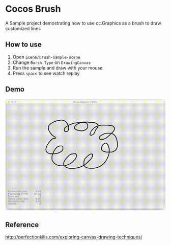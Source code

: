 # Cocos Brush

A Sample project demostrating how to use cc.Graphics as a brush to draw customized lines

## How to use

1. Open `Scene/brush-sample-scene`
2. Change `Bursh Type` on `DrawingCanvas`
3. Run the sample and draw with your mouse
4. Press `space` to see watch replay

## Demo

![](docs/imgs/sample_drawing.gif)

## Reference 
http://perfectionkills.com/exploring-canvas-drawing-techniques/

